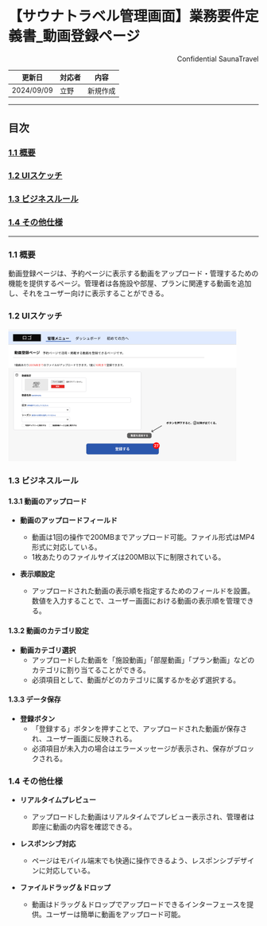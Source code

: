 # 【サウナトラベル管理画面】業務要件定義書_動画登録ページ

<div style="text-align: right;">
Confidential SaunaTravel
</div>

|更新日|対応者|内容|
|-|-|-|
| 2024/09/09 | 立野 | 新規作成 |

***

## 目次
### [1.1 概要](#anchor1)
### [1.2 UIスケッチ](#anchor2)
### [1.3 ビジネスルール](#anchor3)
### [1.4 その他仕様](#anchor4)

***

<a id="anchor1"></a>

### 1.1 概要
動画登録ページは、予約ページに表示する動画をアップロード・管理するための機能を提供するページ。管理者は各施設や部屋、プランに関連する動画を追加し、それをユーザー向けに表示することができる。

<a id="anchor2"></a>

### 1.2 UIスケッチ
![動画登録ページ](image\25_動画登録画面.png)

<a id="anchor3"></a>

### 1.3 ビジネスルール

#### 1.3.1 動画のアップロード
- **動画のアップロードフィールド**
  - 動画は1回の操作で200MBまでアップロード可能。ファイル形式はMP4形式に対応している。
  - 1枚あたりのファイルサイズは200MB以下に制限されている。

- **表示順設定**
  - アップロードされた動画の表示順を指定するためのフィールドを設置。数値を入力することで、ユーザー画面における動画の表示順を管理できる。

#### 1.3.2 動画のカテゴリ設定
- **動画カテゴリ選択**
  - アップロードした動画を「施設動画」「部屋動画」「プラン動画」などのカテゴリに割り当てることができる。
  - 必須項目として、動画がどのカテゴリに属するかを必ず選択する。

#### 1.3.3 データ保存
- **登録ボタン**
  - 「登録する」ボタンを押すことで、アップロードされた動画が保存され、ユーザー画面に反映される。
  - 必須項目が未入力の場合はエラーメッセージが表示され、保存がブロックされる。

<a id="anchor4"></a>

### 1.4 その他仕様
- **リアルタイムプレビュー**
  - アップロードした動画はリアルタイムでプレビュー表示され、管理者は即座に動画の内容を確認できる。
  
- **レスポンシブ対応**
  - ページはモバイル端末でも快適に操作できるよう、レスポンシブデザインに対応している。
  
- **ファイルドラッグ＆ドロップ**
  - 動画はドラッグ＆ドロップでアップロードできるインターフェースを提供。ユーザーは簡単に動画をアップロード可能。
